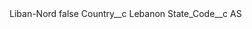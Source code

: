 <?xml version="1.0" encoding="UTF-8"?>
<CustomMetadata xmlns="http://soap.sforce.com/2006/04/metadata" xmlns:xsi="http://www.w3.org/2001/XMLSchema-instance" xmlns:xsd="http://www.w3.org/2001/XMLSchema">
    <label>Liban-Nord</label>
    <protected>false</protected>
    <values>
        <field>Country__c</field>
        <value xsi:type="xsd:string">Lebanon</value>
    </values>
    <values>
        <field>State_Code__c</field>
        <value xsi:type="xsd:string">AS</value>
    </values>
</CustomMetadata>
